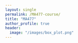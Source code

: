 ```yaml
---
layout: single
permalink: /MA477-course/
title: "MA477"
author_profile: true
header:
  image: "/images/box_plot.png"
---
```

